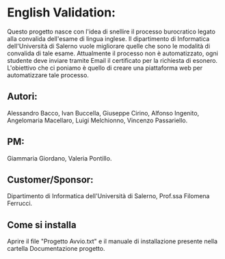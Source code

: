 # English Validation:
Questo progetto nasce con l'idea di snellire il processo burocratico legato alla convalida dell'esame di lingua inglese.
Il dipartimento di Informatica dell'Università di Salerno vuole migliorare quelle che sono le modalità di convalida
di tale esame.
Attualmente il processo non è automatizzato, ogni studente deve inviare tramite Email il certificato per la richiesta
di esonero.
L'obiettivo che ci poniamo è quello di creare una piattaforma web per automatizzare tale processo.


## Autori: 
Alessandro Bacco, Ivan Buccella, Giuseppe Cirino, Alfonso Ingenito, Angelomaria Macellaro, Luigi Melchionno, Vincenzo Passariello.

## PM:
Giammaria Giordano, Valeria Pontillo.
## Customer/Sponsor:
Dipartimento di Informatica dell'Università di Salerno, Prof.ssa Filomena Ferrucci.

## Come si installa
Aprire il file "Progetto Avvio.txt" e il manuale di installazione presente nella cartella Documentazione progetto.
